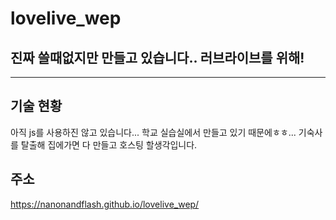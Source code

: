 # lovelive_wep

## 진짜 쓸때없지만 만들고 있습니다.. 러브라이브를 위해!
---

## 기술 현황
아직 js를 사용하진 않고 있습니다... 학교 실습실에서 만들고 있기 때문에ㅎㅎ...
기숙사를 탈출해 집에가면 다 만들고 호스팅 할생각입니다.

## 주소
https://nanonandflash.github.io/lovelive_wep/
